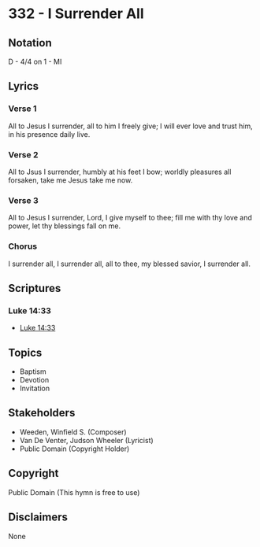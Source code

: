 # 332 - I Surrender All

## Notation

D - 4/4 on 1 - MI

## Lyrics

### Verse 1

All to Jesus I surrender, all to him I freely give; I will ever love and trust him, in his presence daily live.

### Verse 2

All to Jsus I surrender, humbly at his feet I bow; worldly pleasures all forsaken, take me Jesus take me now.

### Verse 3

All to Jesus I surrender, Lord, I give myself to thee; fill me with thy love and power, let thy blessings fall on me.

### Chorus

I surrender all, I surrender all, all to thee, my blessed savior, I surrender all.


## Scriptures

### Luke 14:33

- [Luke 14:33](https://www.biblegateway.com/passage/?search=Luke%2014%3A33)


## Topics

- Baptism
- Devotion
- Invitation

## Stakeholders

- Weeden, Winfield S. (Composer)
- Van De Venter, Judson Wheeler (Lyricist)
- Public Domain (Copyright Holder)

## Copyright

Public Domain
(This hymn is free to use)

## Disclaimers

None

